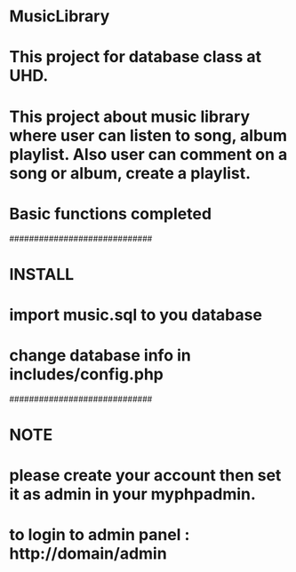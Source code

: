 # MusicLibrary
# This project for database class at UHD.
# This project about music library where user can listen to song, album playlist. Also user can comment on a song or album, create a playlist.
# Basic functions completed
#############################
# INSTALL
# import music.sql to you database 
# change database info in includes/config.php
#############################
# NOTE
# please create your account then set it as admin in your myphpadmin.
# to login to admin panel : http://domain/admin
